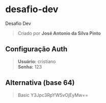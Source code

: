 # desafio-dev
Desafio Dev

 > Criado por **José Antonio da Silva Pinto**

## Configuração Auth
 > **Usuário:** cristiano  
 > **Senha:** 123

## Alternativa (base 64)
 > Basic Y3Jpc3RpYW5vOjEyMw==

